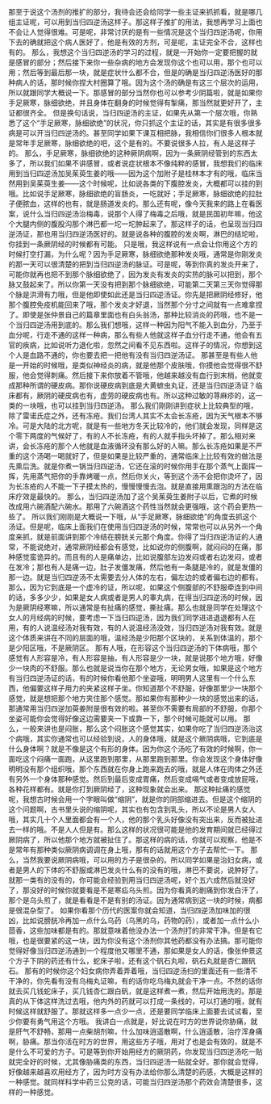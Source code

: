 那至于说这个汤剂的推扩的部分，我待会还会给同学一些主证来抓抓看，就是哪几组主证呢，可以用到当归四逆汤这样子。那这样子推扩的用法，我想再学习上面也不会让人觉得很难。可是呢，非常讨厌的是有一些情况是这个当归四逆汤呢，你用下去的确就把这个病人医好了，他是有效的方剂，可是呢，主证完全不合，这样也有的。
那么，我想这个当归四逆汤的学习的过程，就是一开始你一定要把握的就是感冒的部分；然后接下来你一些杂病的地方会发现你这个也可以用，那个也可以用；然后等到最后那一块，就是症状什么都不合，但是的确是当归四逆汤医好的那种病人的话，那时候你捏大村圈算了哦。因为这个汤的确是有这三个层次的运用，所以就跟同学大概说一下。那感冒的部分当然你也可以参考少阴篇啦，就是如果你手足厥寒，脉细欲绝，并且身体在翻身的时候觉得有掣痛，那当然就更好开了，主证都很齐全。
但是换句话说，当归四逆汤的主证，如果先从第一个层次哦，你熟悉了这个“手足厥寒，脉细欲绝”的状况，你只抓这个主证的话，其实是有很多很多病是可以开当归四逆汤的。甚至同学如果下课互相把脉，我相信你们很多人根本就是常年手足厥寒，脉细欲绝的吧，这个是有的。不要说很多人拉，有人是这样子的。
那么，手足厥寒，脉细欲绝的这种厥阴病啊，因为一条厥阴经管到的东西太多了，所以我们如果不讲感冒，或者说症状根本不像纯粹的感冒，我想我们的临床用到当归四逆汤加吴茱萸生姜的哦——因为这个加附子是桂林本才有的哦，临床当然用到吴茱萸生姜——这个时候呢，比如说各类的下腹腔发炎，大概都可以挂的到哦。比如说手足厥寒，脉细欲绝的盲肠炎，一吃就好；手足厥寒，脉细欲绝的拉肚子便脓血，这样的也有，就是肠道发炎的。那么还有呢，像今天我来的路上在看医案，说什么当归四逆汤治梅毒，说那个人得了梅毒之后哦，就是民国初年嘛，他这个大腿内侧的腹股沟那个淋巴都一坨一坨肿起来了。那这样子的话，也呈现当归四逆汤证，那也用当归四逆汤医好的。就是说各种的腹腔的发炎啊，淋巴的结坨啦，你挂到一条厥阴经的时候都有可能。
只是哦，我这样说有一点会让你用这个方的时候打空打漏，为什么呢？因为手足厥寒，脉细欲绝那种发炎哦，通常是你刚发炎的那一天可以很清楚的把到当归四逆汤的脉证。可是呢，等到你真的发炎开来了，可能你就再也把不到那个脉细欲绝了，因为发炎有发炎的实热的脉可以把到，那个脉又鼓起来了。所以你第一天没有把到那个脉细欲绝，可能第二天第三天你觉得那个脉是洪滑有力哦，但是他即使如此还是当归四逆汤证。你先是把厥阴经修好，他那个腹腔免疫机能回来了哦，那个发炎才好退，当然那个分寸之间就有一点难拿捏了。即使是张仲景自己的篇章里面也有白头翁汤，那种比较消炎的药哦，也不是一个当归四逆汤用到底的。那么我们想哦，这样一种因为阳气不能入到血分，乃至于血分呢，行走不通的这样一种病，那么有些人他就这样子血分行走不通，他会有五官的疾病，比如说听力退化啦，忽然之间看不见东西啦。这样子的情况，你想到这个人是血路不通的，你也要去把一把他有没有当归四逆汤证。
那甚至是有些人他是一开始的时候哦，是类似神经炎的病，就是他那个皮肤哦，你摸他会觉得很不舒服，他会觉得刺痛。然后接下来你放着不管哦，他越来越没有血行到末梢，他就变成那种所谓的硬皮病。那你说硬皮病到底是大黄蟅虫丸证，还是当归四逆汤证？临床都有，厥阴的硬皮病也有，虚劳的硬皮病也有。所以这种过敏的荨麻疹的，这一类的一块哦，也可以挂到当归四逆汤。
那么我们刚刚讲到症状上比较典型的哦，除了雷诺氏症之外，还有冻疮。我们台湾人其实不太会长冻疮，因为天气根本不够冷。可是大陆的北方呢，就是有一些地方冬天比较冷的，他们就会发现，同样是这个零下两度的气候好了，有的人不长冻疮，有的人就手指头坏掉了。那么相对来讲，会长冻疮的那个人他就是血液循环没有那么好的人嘛。那么长冻疮如果是不严重的这个汤喝一喝就好了，但是如果是比较严重的，通常临床上比较有效的做法是先熏后洗。就是你煮一锅当归四逆汤，它还在滚的时候你用手在那个蒸气上面挥一挥，先用蒸气把你的手靠烤暖一点，然后你关火，等到这个汤不会把你烫坏了，因为长冻疮的人不能一下子摸太热的，慢慢慢慢去泡。就是直接用熏跟泡的方法在临床疗效是最快的。
那么，当归四逆汤加了这个吴茱萸生姜附子以后，它煮的时候改成用六碗酒配六碗水。那用了六碗酒这个药性当然就会更强哦，这个药会更热一些了。
所以我们刚刚是大概说一下哦，从“手足厥寒，脉细欲绝”的角度去抓这个汤证。但是呢，临床上面我们在使用当归四逆汤的时候，常常也可以从另外一个角度来抓，就是前面讲到那个冷结在膀胱关元那个角度。你得了当归四逆汤证的人通常，不能说绝对，通常厥阴经都会有感觉，比如说你的侧腹啊，就闷闷的在痛，那种感觉蛮诡异的。而且有的人是痛单边，比如说腹部左边发闷或者右边发闷，或者在发冷；那也有人是痛一边，肚子发僵发痛，然后他有一条腿是冷的，就是发僵的那一边。就是当归四逆汤不太需要去分人体的左右，偏左边的或者偏右边的都有。
那么，因为它到底是一个虚冷的证，所以呢，如果这个侧腹部的不舒服牵连到中间的话，多多少少，如果是女人病或者是男人的睾丸病，在得当归四逆汤的时候，因为是厥阴经寒嘛，所以通常是有扯痛的感觉，撕扯痛。那么也就是同学在处理这个女人的月经病的时候，要考虑一下当归四逆汤，因为我们同学进进退退都有人在用，有的人说温经汤对我有效，有的人说温经汤没效，当归四逆汤对我有效。就是这个体质来讲在不同的层面的哦，温经汤是少阳那个区块的，关系到体温的，那个是少阳区哦，不是厥阴区。
那有人哦，在形容这个当归四逆汤的下体病哦，那个感觉有人形容是冷，有人形容是抽，有人形容是少一块，就是说那个地方哦，好像少一块肉的不舒服。那么也就是说当你在那个地方，无论男女哦，如果是这个地方有当归四逆汤证的话，有的时候你看他那个坐姿哦，明明男人这里有一个什么东西，他偏要这样子用力的夹紧这样子坐。你知道那个不舒服，好像那里少一块那个感觉，就是想把那个地方夹住那个感觉。那如果你有那种少一块的感觉出来的话，那通常用当归四逆加萸姜附是很有效的啦。甚至你不需要有局部的不舒服，你那个坐姿可能你会觉得好像这边需要夹一下或靠一下，那个时候可能就可以用。
那么，一般来讲也是闷胀，那么这个闷胀这个感觉其实，如果你吃了当归四逆汤治这个病哦，其实你通常也可以经验到说，人的身体哦，就是这个厥阴病哦，它到底是什么身体啊？就是不像是这个有形的身体。因为你这个汤吃了有效的时候啊，你一面吃这个闷痛一面跑，从这里跑到那里，从那里跑到那里。你会发现这个身体好像明明没有那个组织哦，那个东西就在你身上跑来跑去的哦，就是人体在肉体之外还有另外一个身体那种感觉。然后到最后变成胃痛，然后变成嗝气或者变成放屁哦，各种花样都有。就是你打到厥阴经了，这种现象就会出来。
那这种扯痛的感觉呢，我想古时候会用一个字眼叫做“缩阴”，就是你的阴部缩进去。但是这个缩阴的这个问题啊，古书里头说的缩阴呢，其实也有包含到乳头，所以不论是男人女人哦，其实几十个人里面都会有一个人，他的那个乳头好像没有突出来，反而被扯进去一样的哦。不是人人但是有。那么这样的状况很可能是他的发育期间就已经得过厥阴病了，所以他那个地方就被扯住了。那这样的病的话，你就可以观察，他是不是常年有那种类似厥阴病调调在身上哦，那有的话就用这个方子去帮忙一下。
那么，当然我要说厥阴病哦，可以用的方子是很杂的。所以同学如果是治妇女病，或者是男人的下体的不舒服或淋巴发炎什么有的没有的哦，淋巴不要说，说肿好了。就那一类有的没有的，你可能会经验到用当归四逆汤呢，好个五六成然后就没好了，那没好的时候你就要看是不是寒疝乌头煎。因为你看真的剧痛到你发白汗了，那个是乌头煎了，就是看看是不是有别的汤证。因为通常病到这一块的时候，病都是很混杂型了。
如果你看那个历代的医案你就会知道，当归四逆汤加味加的很凶，比如说膀胱冷再加一点什么乌药（乌黑的乌，药物的药），或者加一点什么小茴香，这些加味都是有的。那就意味着他没办法一个汤剂打的非常干净。但是有它哦，也是很要紧的这一块，因为你没有这个汤剂你其他药都没有办法搞。那可能你觉得好像当归四逆汤通到一个程度他又哪里不通，那如果是女人的话，像张仲景这个方子下阴的药还有什么，蛇床子啦，还有这个矾石丸啦，矾石丸就是杏仁跟矾石。
那有的时候你这个妇女病你弄着弄着哦，当归四逆汤扫的里面还有一些清不干净的，你先看有没有乌梅丸证嘛，有的话你吃乌梅丸就会干净一点。不然的话你就去买几钱蛇床子，买几钱杏仁跟白矾，就是这样煮一煮，然后开始用洗的。那是真的从下体这样洗过去哦，他内外的药就可以打成一条线的，可以打通的哦，就有时候这样就舒服了。那就这样多一点少一点，还是要同学临床上面要去试试看，至少你要有勇气用这个方哦。
我讲白一点就是，好比说在时方的世界说你胁痛，就是肝气不舒畅，那用一点柴胡剂嘛，什么加味逍遥散啊，什么逍遥散，治疗浑身痛啊，胁痛。那当你活在时方的世界，用这些方子哦，用对了也是会有效的，就是不是什么不可爱的方子。可是等到你开始用经方的厥阴药，你发现当归四逆汤吃一贴就完全好的时候，尤其像胁痛类的东西，当归四逆汤一贴就全好。那你就会觉得，好像越来越喜欢用经方了，因为时方没有办法给你那么清楚的药感，大概是这样的一种感觉。就同样科学中药三公克的话，可能当归四逆汤那个药效会清楚很多，这样的一种感觉。
